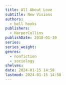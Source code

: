 ```yaml
---
title: All About Love
subtitle: New Visions
authors:
  - bell hooks
publishers:
  - HarperCollins
publishDate: 2018-01-30
series: 
series_weight: 
genres:
  - nonfiction
  - sociology
shelves: 
date: 2024-01-15 14:58
lastmod: 2024-01-15 14:58
---
```

